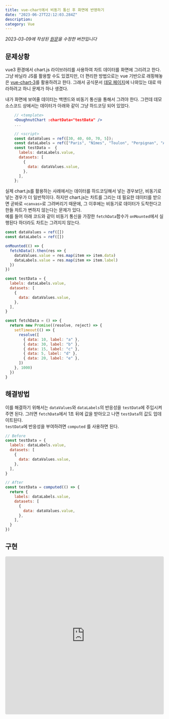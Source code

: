 ```yaml
---
title: vue-chart에서 비동기 통신 후 화면에 반영하기
date: "2023-06-27T22:12:03.284Z"
description:
category: Vue
---
```


_2023-03-09에 작성된 [원문](https://ps-hjhj97.tistory.com/221)을 수정한 버전입니다_

## 문제상황

vue3 환경에서 chart.js 라이브러리를 사용하여 차트 데이터를 화면에 그리려고 한다. 그냥 바닐라 JS를 활용할 수도 있겠지만, 더 편리한 방법으로는 vue 기반으로 래핑해놓은 [vue-chart-3](https://vue-chart-3.netlify.app/)를 활용하려고 한다. 그래서 공식문서 [데모 페이지](https://codesandbox.io/s/demo-vue-chart-3-ugynm?from-embed=&file=/src/App.vue)에 나와있는 대로 따라하려고 하니 문제가 하나 생겼다.

내가 화면에 보여줄 데이터는 백엔드와 비동기 통신을 통해서 그려야 한다. 그런데 데모 소스코드 상에서는 데이터가 아래와 같이 그냥 하드코딩 되어 있었다.

```jsx
    // <template>
    <DoughnutChart :chartData="testData" />
    ...

    // <script>
    const dataValues = ref([30, 40, 60, 70, 5]);
    const dataLabels = ref(["Paris", "Nîmes", "Toulon", "Perpignan", "Autre"]);
    const testData =  {
      labels: dataLabels.value,
      datasets: [
        {
          data: dataValues.value,
        },
      ],
    };
```

실제 chart.js를 활용하는 사례에서는 데이터를 하드코딩해서 넣는 경우보단, 비동기로 넣는 경우가 더 일반적이다. 하지만 chart.js는 차트를 그리는 데 필요한 데이터를 받으면 곧바로 `<canvas>`로 그려버리기 때문에, 그 이후에는 비동기로 데이터가 도착한다고 한들 차트가 변하지 않는다는 문제가 있다.  
예를 들어 아래 코드와 같이 비동기 통신을 가장한 `fetchData`함수가 `onMounted`에서 실행된다 하더라도 차트는 그려지지 않는다.

```javascript
const dataValues = ref([])
const dataLabels = ref([])

onMounted(() => {
  fetchData().then(res => {
    dataValues.value = res.map(item => item.data)
    dataLabels.value = res.map(item => item.label)
  })
})

const testData = {
  labels: dataLabels.value,
  datasets: [
    {
      data: dataValues.value,
    },
  ],
}

const fetchData = () => {
  return new Promise((resolve, reject) => {
    setTimeout(() => {
      resolve([
        { data: 10, label: "a" },
        { data: 30, label: "b" },
        { data: 15, label: "c" },
        { data: 5, label: "d" },
        { data: 20, label: "e" },
      ])
    }, 1000)
  })
}
```

## 해결방법

이를 해결하기 위해서는 `dataValues`와 `dataLabels`의 반응성을 `testData`에 주입시켜주면 된다. 그러면 `fetchData`에서 1초 뒤에 값을 받아오고 나면 `testData`의 값도 업데이트된다.  
 `testData`에 반응성을 부여하려면 `computed` 를 사용하면 된다.

```javascript
// Before
const testData = {
  labels: dataLabels.value,
  datasets: [
    {
      data: dataValues.value,
    },
  ],
}

// After
const testData = computed(() => {
  return {
    labels: dataLabels.value,
    datasets: [
      {
        data: dataValues.value,
      },
    ],
  }
})
```

## 구현

<iframe src="https://codesandbox.io/embed/vue-chart-3nbvlh?fontsize=14&hidenavigation=1&theme=dark"
     style="width:100%; height:500px; border:0; border-radius: 4px; overflow:hidden;"
     title="vue-chart"
     allow="accelerometer; ambient-light-sensor; camera; encrypted-media; geolocation; gyroscope; hid; microphone; midi; payment; usb; vr; xr-spatial-tracking"
     sandbox="allow-forms allow-modals allow-popups allow-presentation allow-same-origin allow-scripts"
   ></iframe>
